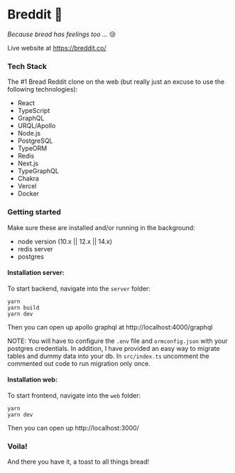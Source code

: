 # Breddit 🍞

_Because bread has feelings too ..._ 😢

Live website at https://breddit.co/

### Tech Stack

The #1 Bread Reddit clone on the web (but really just an excuse to use the following technologies):

- React
- TypeScript
- GraphQL
- URQL/Apollo
- Node.js
- PostgreSQL
- TypeORM
- Redis
- Next.js
- TypeGraphQL
- Chakra
- Vercel
- Docker

### Getting started

Make sure these are installed and/or running in the background:

- node version (10.x || 12.x || 14.x)
- redis server
- postgres

#### Installation server:

To start backend, navigate into the `server` folder:

```
yarn
yarn build
yarn dev
```

Then you can open up apollo graphql at http://localhost:4000/graphql

NOTE: You will have to configure the `.env` file and `ormconfig.json` with your postgres credentials. In addition, I have provided an easy way to migrate tables and dummy data into your db. In `src/index.ts` uncomment the commented out code to run migration only once.

#### Installation web:

To start frontend, navigate into the `web` folder:

```
yarn
yarn dev
```

Then you can open up http://localhost:3000/

### Voila!

And there you have it, a toast to all things bread!
